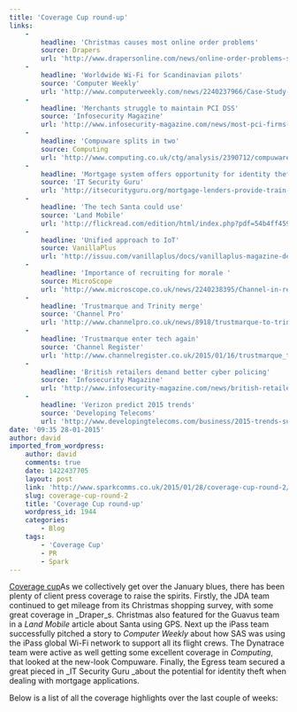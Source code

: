 ```yaml
---
title: 'Coverage Cup round-up'
links:
    -
        headline: 'Christmas causes most online order problems'
        source: Drapers
        url: 'http://www.drapersonline.com/news/online-order-problems-spike-over-christmas/5067899.article#.VMZSmkesWSp'
    -
        headline: 'Worldwide Wi-Fi for Scandinavian pilots'
        source: 'Computer Weekly'
        url: 'http://www.computerweekly.com/news/2240237966/Case-Study-Scandinavian-Airlines-hands-pilots-worldwide-Wi-Fi-pass'
    -
        headline: 'Merchants struggle to maintain PCI DSS'
        source: 'Infosecurity Magazine'
        url: 'http://www.infosecurity-magazine.com/news/most-pci-firms-fall-out-compliance/'
    -
        headline: 'Compuware splits in two'
        source: Computing
        url: 'http://www.computing.co.uk/ctg/analysis/2390712/compuware-when-one-becomes-two'
    -
        headline: 'Mortgage system offers opportunity for identity theft'
        source: 'IT Security Guru'
        url: 'http://itsecurityguru.org/mortgage-lenders-provide-train-wreck-opportunity-identity-theft/#.VMZWSEesWSq'
    -
        headline: 'The tech Santa could use'
        source: 'Land Mobile'
        url: 'http://flickread.com/edition/html/index.php?pdf=54b4ff45928eb#19'
    -
        headline: 'Unified approach to IoT'
        source: VanillaPlus
        url: 'http://issuu.com/vanillaplus/docs/vanillaplus-magazine-dec_jan-2015?e=2076085/10854791#search'
    -
        headline: 'Importance of recruiting for morale '
        source: MicroScope
        url: 'http://www.microscope.co.uk/news/2240238395/Channel-in-recruiting-mode'
    -
        headline: 'Trustmarque and Trinity merge'
        source: 'Channel Pro'
        url: 'http://www.channelpro.co.uk/news/8918/trustmarque-to-trinity-you-complete-me'
    -
        headline: 'Trustmarque enter tech again'
        source: 'Channel Register'
        url: 'http://www.channelregister.co.uk/2015/01/16/trustmarque_trinity_haddow/'
    -
        headline: 'British retailers demand better cyber policing'
        source: 'Infosecurity Magazine'
        url: 'http://www.infosecurity-magazine.com/news/british-retailers-improved/'
    -
        headline: 'Verizon predict 2015 trends'
        source: 'Developing Telecoms'
        url: 'http://www.developingtelecoms.com/business/2015-trends-survey/5644-verizon-stephen-keenan-s-2015-trends.html'
date: '09:35 28-01-2015'
author: david
imported_from_wordpress:
    author: david
    comments: true
    date: 1422437705
    layout: post
    link: 'http://www.sparkcomms.co.uk/2015/01/28/coverage-cup-round-2/'
    slug: coverage-cup-round-2
    title: 'Coverage Cup round-up'
    wordpress_id: 1944
    categories:
        - Blog
    tags:
        - 'Coverage Cup'
        - PR
        - Spark
---
```


[Coverage cup](Coverage-cup-167x300.jpg)As we collectively get over the January blues, there has been plenty of client press coverage to raise the spirits. Firstly, the JDA team continued to get mileage from its Christmas shopping survey, with some great coverage in _Draper_s. Christmas also featured for the Guavus team in a _Land Mobile_ article about Santa using GPS. Next up the iPass team successfully pitched a story to _Computer Weekly_ about how SAS was using the iPass global Wi-Fi network to support all its flight crews. The Dynatrace team were active as well getting some excellent coverage in _Computing_, that looked at the new-look Compuware. Finally, the Egress team secured a great pieced in _IT Security Guru _about the potential for identity theft when dealing with mortgage applications.

Below is a list of all the coverage highlights over the last couple of weeks:
